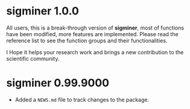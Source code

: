 # sigminer 1.0.0

All users, this is a break-through version of **sigminer**,
most of functions have been modified, more features are implemented.
Please read the reference list to see the function groups and their
functionalities.

I Hope it helps your research work and brings a new contribution
to the scientific community.

# sigminer 0.99.9000

* Added a `NEWS.md` file to track changes to the package.

